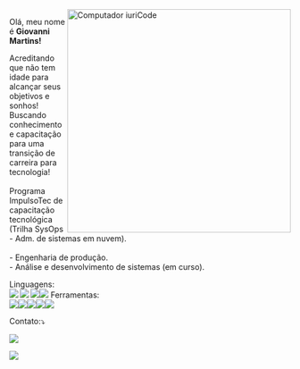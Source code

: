



<img src="https://raw.githubusercontent.com/MicaelliMedeiros/micaellimedeiros/master/image/computer-illustration.png" min-width="400px" max-width="400px" width="400px" align="right" alt="Computador iuriCode">



Olá, meu nome é <strong>Giovanni Martins!</strong>

<p align="left"> 
  Acreditando que não tem idade para alcançar seus objetivos e sonhos! Buscando conhecimento e capacitação para uma transição de carreira para tecnologia!
 <br>   
 <br>
  Programa ImpulsoTec de capacitação tecnológica (Trilha SysOps - Adm. de sistemas em nuvem).  
 <br> 
 <br>   
    - Engenharia de produção.
 <br>
    - Análise e desenvolvimento de sistemas (em curso).
</p>

<p align="left">
 Linguagens: <br><img src="https://img.shields.io/badge/Shell_Script-121011?style=for-the-badge&logo=gnu-bash&logoColor=white"<br><img src="https://img.shields.io/badge/JavaScript-323330?style=for-the-badge&logo=javascript&logoColor=F7DF1E" <br><img src="https://img.shields.io/badge/Python-14354C?style=for-the-badge&logo=python&logoColor=white" align="left"<br><img src="https://img.shields.io/badge/CSS-239120?&style=for-the-badge&logo=css3&logoColor=white"

<p align="left">
  Ferramentas: <br><img src="https://img.shields.io/badge/Linux-E34F26?style=for-the-badge&logo=linux&logoColor=black"<br><img src="https://img.shields.io/badge/Windows-017AD7?style=for-the-badge&logo=windows&logoColor=white"<br><img src="https://img.shields.io/badge/Git-E34F26?style=for-the-badge&logo=git&logoColor=white"<br><img src="https://img.shields.io/badge/MySQL-00000F?style=for-the-badge&logo=mysql&logoColor=white"<br><img src="https://img.shields.io/badge/Amazon_AWS-232F3E?style=for-the-badge&logo=amazon-aws&logoColor=white"
</p>

<p align="left">
  Contato:⤵️
</p>

<p align="left">
  <a href="#" alt="Gmail">
  <img src="https://img.shields.io/badge/-Gmail-FF0000?style=flat-square&labelColor=FF0000&logo=gmail&logoColor=white&link=giomartins03@gmail.com" /></a>

<a href="#" alt="Linkedin"><img src="https://img.shields.io/badge/-Linkedin-0e76a8?style=flat-square&logo=Linkedin&logoColor=white&link=www.linkedin.com/in/giomartins" /></a>

